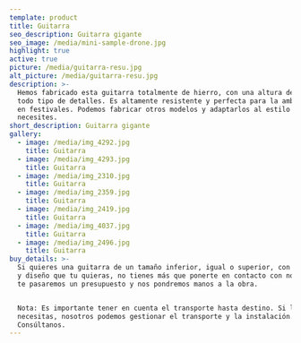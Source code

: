 ```yaml
---
template: product
title: Guitarra
seo_description: Guitarra gigante
seo_image: /media/mini-sample-drone.jpg
highlight: true
active: true
picture: /media/guitarra-resu.jpg
alt_picture: /media/guitarra-resu.jpg
description: >-
  Hemos fabricado esta guitarra totalmente de hierro, con una altura de 4.7m y
  todo tipo de detalles. Es altamente resistente y perfecta para la ambientación
  en festivales. Podemos fabricar otros modelos y adaptarlos al estilo que
  necesites.
short_description: Guitarra gigante
gallery:
  - image: /media/img_4292.jpg
    title: Guitarra
  - image: /media/img_4293.jpg
    title: Guitarra
  - image: /media/img_2310.jpg
    title: Guitarra
  - image: /media/img_2359.jpg
    title: Guitarra
  - image: /media/img_2419.jpg
    title: Guitarra
  - image: /media/img_4037.jpg
    title: Guitarra
  - image: /media/img_2496.jpg
    title: Guitarra
buy_details: >-
  Si quieres una guitarra de un tamaño inferior, igual o superior, con el estilo
  y diseño que tu quieras, no tienes más que ponerte en contacto con nosotros,
  te pasaremos un presupuesto y nos pondremos manos a la obra.


  Nota: Es importante tener en cuenta el transporte hasta destino. Si lo
  necesitas, nosotros podemos gestionar el transporte y la instalación.
  Consúltanos.
---
```


